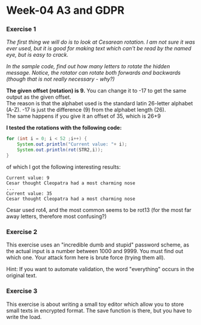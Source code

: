 # Week-04 A3 and GDPR

### Exercise 1
*The first thing we will do is to look at Cesarean rotation. I am not sure it was ever used, but it is good for making text which can't be read by the named eye, but is easy to crack.*

*In the sample code, find out how many letters to rotate the hidden message. Notice, the rotator can rotate both forwards and backwards (though that is not really necessary - why?)*


**The given offset (rotation) is 9.** You can change it to -17 to get the same output as the given offset.  
The reason is that the alphabet used is the standard latin 26-letter alphabet (A-Z). -17 is just the difference (9) from the alphabet length (26).  
The same happens if you give it an offset of 35, which is 26+9  

**I tested the rotations with the following code:**
```java
for (int i = 0; i < 52 ;i++) {
    System.out.println("Current value: "+ i);
    System.out.println(rot(STR2,i));
}
```
of which I got the following interesting results:
```
Current value: 9
Cesar thought Cleopatra had a most charming nose
...
Current value: 35
Cesar thought Cleopatra had a most charming nose
```
Cesar used rot4, and the most common seems to be rot13 (for the most far away letters, therefore most confusing?)

### Exercise 2
This exercise uses an "incredible dumb and stupid" password scheme, as the actual input is a number between 1000 and 9999. You must find out which one. Your attack form here is brute force (trying them all).

Hint: If you want to automate validation, the word "everything" occurs in the original text.

### Exercise 3
This exercise is about writing a small toy editor which allow you to store small texts in encrypted format. The save function is there, but you have to write the load.

